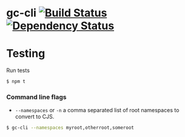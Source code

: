 # gc-cli [![Build Status](https://secure.travis-ci.org/briandipalma/gc-cli.png)](http://travis-ci.org/briandipalma/gc-cli) [![Dependency Status](https://david-dm.org/briandipalma/gc-cli.png?theme=shields.io)](https://david-dm.org/briandipalma/gc-cli)

# Testing

Run tests

```bash
$ npm t
```

### Command line flags

* `--namespaces` or `-n` a comma separated list of root namespaces to convert to CJS.

```bash
$ gc-cli --namespaces myroot,otherroot,someroot
```
